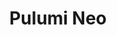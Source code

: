 ---
title: "Pulumi Neo"
layout: neo
aliases: ["/neo"]

meta_title: "Pulumi Neo"
meta_desc: "You're Invited: Meet Neo, Your Newest Platform Engineer"
meta_image: /images/product/neo-meta.png

why_neo:
  title: Why Pulumi Neo?
  description: Pulumi Neo eliminates the trade-off between hiring 5-10 additional platform engineers and accepting infrastructure bottlenecks. Platform engineering teams amplify their expertise with AI that understands your environment, while maintaining full control over governance and operational standards within existing frameworks.
  benefits:
    - title: Infrastructure Velocity
      description: Handle complex operations in minutes, not hours, with natural language delegation and enterprise-grade automation.
      icon: rocketship
      color: salmon
    - title: Governance First
      description: Every job is automatically aligned with your existing policies, approval workflows, and compliance requirements.
      icon: security
      color: blue
    - title: Expert-Level Intelligence
      description: Built on 8+ years of infrastructure intelligence with deep understanding of dependencies, constraints, and multi-cloud operations.
      icon: abstract-shapes
      color: yellow
    - title: Full Lifecycle Management
      description: "\"Our goal has always been to minimize the time it takes an engineer to go from an idea to an experiment in production. We're excited to see Pulumi pushing automation further.\" — Jk Jensen, Team Lead at Mysten Labs"
      icon: cycle
      color: fuchsia
    - title: Seamless Integration
      description: Works within your familiar Pulumi development experience with graduated autonomy as you build confidence.
      icon: team
      color: violet

building_blocks:
  title: "Pulumi Neo: AI-Powered Platform Engineering"
  items:
    - header: Scale Infrastructure Operations Through Intelligent Automation
      subheader: "Neo amplifies your platform engineering expertise:"
      body:
        - "**Natural Language Interface**:  Delegate complex tasks in plain English - \"Neo, upgrade all Kubernetes clusters to latest stable version.\""
        - "**Templates**: Deep knowledge of your infrastructure context, dependencies, and organizational policies."
        - "**Policy Remediation**: Automatically resolve compliance violations while maintaining comprehensive audit trails."
        - "**Infrastructure Onboarding**:  Transfer team knowledge through guided automation workflows."
        - "**Enterprise Governance**: 100% policy compliance with approval workflows and operational transparency."
      graphic: /images/product/idp-components.png

learn:
    title: Get Started
    items:
        - title: Stop Being the Infrastructure Bottleneck
          description: Pulumi Neo is purpose-built infrastructure intelligence that multiplies your team's capacity without sacrificing governance. Transform operational bottlenecks into strategic advantages with AI that understands your environment.
          buttons:
            - link: https://www.youtube.com/watch?v=9GB9M2l1OgY
              type: primary
              action: Meet Neo
        - title: Learn More
          description: Discover how Neo transforms platform engineering operations
          buttons:
            - link: /docs/iac/neo/
              type: secondary
              action: Neo Documentation
---
